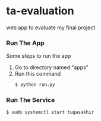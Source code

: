 # ta-evaluation
web app to evaluate my final project

### Run The App

Some steps to run the app

1. Go to directory named "apps"
2. Run this command
	```sh
	$ python run.py
	```

### Run The Service

```sh
$ sudo systemctl start tugasakhir
```
